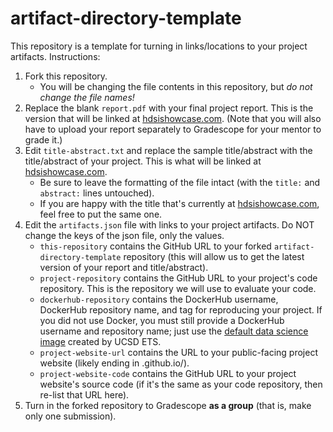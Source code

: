 # artifact-directory-template

This repository is a template for turning in links/locations to your
project artifacts. Instructions:

1. Fork this repository.
   * You will be changing the file contents in this repository, but
     *do not change the file names!*
2. Replace the blank `report.pdf` with your final project report. This is the version that will be linked at [hdsishowcase.com](https://hdsishowcase.com). (Note that you will also have to upload your report separately to Gradescope for your mentor to grade it.)
3. Edit `title-abstract.txt` and replace the sample title/abstract
   with the title/abstract of your project. This is what will be linked at [hdsishowcase.com](https://hdsishowcase.com).
   * Be sure to leave the formatting of the file intact (with the
     `title:` and `abstract:` lines untouched).
   * If you are happy with the title that's currently at [hdsishowcase.com](https://hdsishowcase.com), feel free to put the same one.
4. Edit the `artifacts.json` file with links to your project
   artifacts. Do NOT change the keys of the json file, only the
   values.
   * `this-repository` contains the GitHub URL to your forked
     `artifact-directory-template` repository (this will allow us to
     get the latest version of your report and title/abstract).
   * `project-repository` contains the GitHub URL to your project's code repository. This is the repository we will use to evaluate your code.
   * `dockerhub-repository` contains the DockerHub username, DockerHub
     repository name, and tag for reproducing your project. If you did not use Docker, you must still provide a DockerHub username and repository name; just use the [default data science image](https://hub.docker.com/r/ucsdets/datahub-base-notebook) created by UCSD ETS.
   * `project-website-url` contains the URL to your public-facing project website (likely ending in .github.io/<some project name>).
   * `project-website-code` contains the GitHub URL to your project
     website's source code (if it's the same as your code repository,
     then re-list that URL here).
5. Turn in the forked repository to Gradescope **as a group** (that is, make only one submission).
